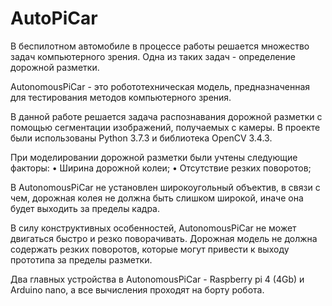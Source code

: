 # AutoPiCar

В беспилотном автомобиле в процессе работы решается множество задач компьютерного зрения.
Одна из таких задач - определение дорожной разметки.

AutonomousPiCar - это робототехническая модель, 
предназначенная для тестирования методов компьютерного зрения.

В данной работе решается задача распознавания дорожной разметки с помощью сегментации изображений, 
получаемых с камеры. 
В проекте были использованы Python 3.7.3 и библиотека OpenCV 3.4.3.

При моделировании дорожной разметки были учтены следующие факторы:
•	Ширина дорожной колеи;
•	Отсутствие резких поворотов;

В AutonomousPiCar не установлен широкоугольный объектив, в связи с чем, 
дорожная колея не должна быть слишком широкой, иначе она будет выходить за пределы кадра.

В силу конструктивных особенностей, AutonomousPiCar не может двигаться быстро и резко поворачивать. 
Дорожная модель не должна содержать резких поворотов, которые могут привести к выходу прототипа за пределы разметки.

Два главных устройства в AutonomousPiCar - Raspberry pi 4 (4Gb) и Arduino nano, 
а все вычисления проходят на борту робота.
